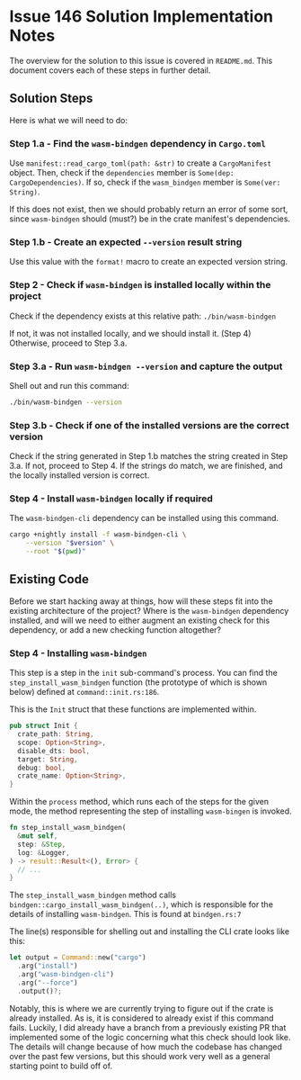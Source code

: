 # Issue 146 Solution Implementation Notes

The overview for the solution to this issue is covered in `README.md`. This
document covers each of these steps in further detail.

## Solution Steps

Here is what we will need to do:

### Step 1.a - Find the `wasm-bindgen` dependency in `Cargo.toml`

Use `manifest::read_cargo_toml(path: &str)` to create a `CargoManifest` object.
Then, check if the `dependencies` member is `Some(dep: CargoDependencies)`.
If so, check if the `wasm_bindgen` member is `Some(ver: String)`.

If this does not exist, then we should probably return an error of some sort,
since `wasm-bindgen` should (must?) be in the crate manifest's dependencies.

### Step 1.b - Create an expected `--version` result string

Use this value with the `format!` macro to create an expected version string.

### Step 2 - Check if `wasm-bindgen` is installed locally within the project

Check if the dependency exists at this relative path: `./bin/wasm-bindgen`

If not, it was not installed locally, and we should install it. (Step 4)
Otherwise, proceed to Step 3.a.

### Step 3.a - Run `wasm-bindgen --version` and capture the output

Shell out and run this command:

```sh
./bin/wasm-bindgen --version
```

### Step 3.b - Check if one of the installed versions are the correct version

Check if the string generated in Step 1.b matches the string created in
Step 3.a. If not, proceed to Step 4. If the strings do match, we are finished,
and the locally installed version is correct.

### Step 4 - Install `wasm-bindgen` locally if required

The `wasm-bindgen-cli` dependency can be installed using this command.

```sh
cargo +nightly install -f wasm-bindgen-cli \
    --version "$version" \
    --root "$(pwd)"
```

## Existing Code

Before we start hacking away at things, how will these steps fit into the
existing architecture of the project? Where is the `wasm-bindgen` dependency
installed, and will we need to either augment an existing check for this
dependency, or add a new checking function altogether?

### Step 4 - Installing `wasm-bindgen`

This step is a step in the `init` sub-command's process. You can find the
`step_install_wasm_bindgen` function (the prototype of which is shown below)
defined at `command::init.rs:186`.

This is the `Init` struct that these functions are implemented within.

```rust
pub struct Init {
  crate_path: String,
  scope: Option<String>,
  disable_dts: bool,
  target: String,
  debug: bool,
  crate_name: Option<String>,
}
```

Within the `process` method, which runs each of the steps for the given mode,
the method representing the step of installing `wasm-bingen` is invoked.

```rust
fn step_install_wasm_bindgen(
  &mut self,
  step: &Step,
  log: &Logger,
) -> result::Result<(), Error> {
  // ...
}
```

The `step_install_wasm_bindgen` method calls
`bindgen::cargo_install_wasm_bindgen(..)`, which is responsible for the details
of installing `wasm-bindgen`. This is found at `bindgen.rs:7`

The line(s) responsible for shelling out and installing the CLI crate looks
like this:

```rust
let output = Command::new("cargo")
  .arg("install")
  .arg("wasm-bindgen-cli")
  .arg("--force")
  .output()?;
```

Notably, this is where we are currently trying to figure out if the crate
is already installed. As is, it is considered to already exist if this
command fails. Luckily, I did already have a branch from a previously existing
PR that implemented some of the logic concerning what this check should look
like. The details will change because of how much the codebase has changed
over the past few versions, but this should work very well as a general
starting point to build off of.

